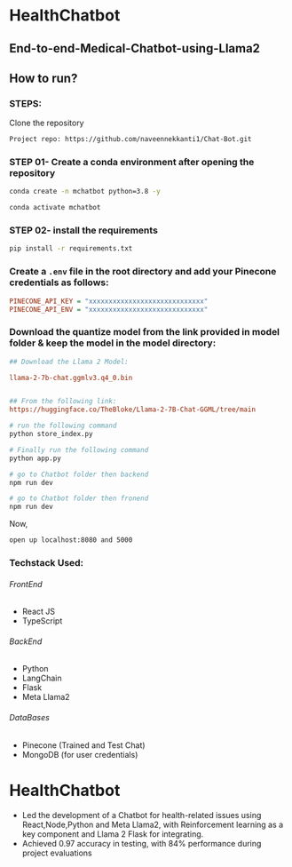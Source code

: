 # HealthChatbot
## End-to-end-Medical-Chatbot-using-Llama2

## How to run?

### STEPS:

Clone the repository

```bash
Project repo: https://github.com/naveennekkanti1/Chat-Bot.git
```

### STEP 01- Create a conda environment after opening the repository

```bash
conda create -n mchatbot python=3.8 -y
```

```bash
conda activate mchatbot
```

### STEP 02- install the requirements

```bash
pip install -r requirements.txt
```

### Create a `.env` file in the root directory and add your Pinecone credentials as follows:

```ini
PINECONE_API_KEY = "xxxxxxxxxxxxxxxxxxxxxxxxxxxxx"
PINECONE_API_ENV = "xxxxxxxxxxxxxxxxxxxxxxxxxxxxx"
```

### Download the quantize model from the link provided in model folder & keep the model in the model directory:

```ini
## Download the Llama 2 Model:

llama-2-7b-chat.ggmlv3.q4_0.bin


## From the following link:
https://huggingface.co/TheBloke/Llama-2-7B-Chat-GGML/tree/main
```

```bash
# run the following command
python store_index.py
```

```bash
# Finally run the following command
python app.py
```

```bash
# go to Chatbot folder then backend
npm run dev
```

```bash
# go to Chatbot folder then fronend
npm run dev
```

Now,

```bash
open up localhost:8080 and 5000
```

### Techstack Used:
###### FrontEnd
- React JS
- TypeScript
###### BackEnd
- Python
- LangChain
- Flask
- Meta Llama2
###### DataBases
- Pinecone (Trained and Test Chat)
- MongoDB (for user credentials)

# HealthChatbot

- Led the development of a Chatbot for health-related issues using React,Node,Python and Meta Llama2, with Reinforcement learning as a key component and Llama 2 Flask for integrating.
- Achieved 0.97 accuracy in testing, with 84% performance during project evaluations

